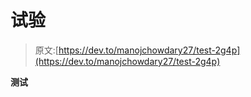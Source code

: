 # 试验

> 原文:[https://dev.to/manojchowdary27/test-2g4p](https://dev.to/manojchowdary27/test-2g4p)

**测试**